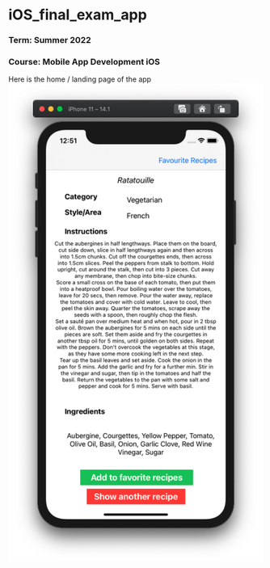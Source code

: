 # iOS_final_exam_app
### Term: Summer 2022
### Course: Mobile App Development iOS


Here is the home / landing page of the app
![](https://github.com/dderich/iOS_final_exam_app/blob/master/Screenshots/Screen%20-%20Start.png)
